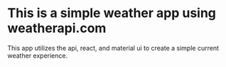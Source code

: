 # This is a simple weather app using weatherapi.com

This app utilizes the api, react, and material ui to create a simple current weather experience.
